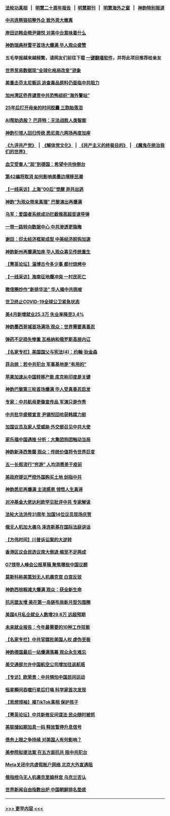 #### [法轮功真相](https://github.com/gfw-breaker/truth/blob/master/README.md?t=0) &nbsp;&nbsp;|&nbsp;&nbsp; [明慧二十周年报告](https://github.com/gfw-breaker/mh-reports/blob/master/README.md?t=0) &nbsp;&nbsp;|&nbsp;&nbsp;[明慧期刊](https://github.com/gfw-breaker/mh-qikan) &nbsp;&nbsp;|&nbsp;&nbsp; [明慧海外之窗](https://github.com/gfw-breaker/mh-news/blob/master/README.md?t=0) &nbsp;&nbsp;|&nbsp;&nbsp; [神韵特别报道](https://github.com/gfw-breaker/mh-news/blob/master/shenyun.md?t=0)
#### [中共连祭狠招整外企 致外资大撤离](../pages/nf4514/n13989810.md?t=05071843) 
#### [岸田访韩会晤尹锡悦 对美中台意味着什么](../pages/nf4514/n13989914.md?t=05071843) 
#### [神韵瑞典林雪平首场大爆满 华人观众盛赞](../pages/nf4514/n13989912.md?t=05071843) 
#### 五毛举报越来越频繁，请网友们前往下载 [一键翻墙软件](https://github.com/gfw-breaker/ssr-accounts)，并将此项目推荐给亲友
#### [世界贸易数据现“全球化格局改变”迹象](../pages/nf4514/n13989803.md?t=05071843) 
#### [美重击芬太尼贩运 追查毒品原料仍面临中共阻力](../pages/nf4514/n13989834.md?t=05071843) 
#### [加州湾区侨界谴责中共恐怖组织“海外警站”](../pages/nf4514/n13989362.md?t=05071843) 
#### [25年后打开母亲的时间胶囊 三胞胎落泪](../pages/nf4514/n13989472.md?t=05071843) 
#### [AI帮助选股？ 巴菲特：无法战胜人类智能](../pages/nf4514/n13989764.md?t=05071843) 
#### [神韵引领人回归传统 悉尼周六两场再度加座](../pages/nf4514/n13989749.md?t=05071843) 
#### [《九评共产党》](https://github.com/begood0513/9ping.md/blob/master/README.md) &nbsp;|&nbsp; [《解体党文化》](../../../../jtdwh.md/blob/master/README.md)  &nbsp;|&nbsp; [《共产主义的终极目的》](../../../../gczydzjmd.md/blob/master/README.md) &nbsp;|&nbsp; [《魔鬼在统治我们的世界》](../../../../mgztzwmdsj.md/blob/master/README.md) 
#### [血艾受害人“润”到德国：希望中共快倒台](../pages/nf4514/n13989323.md?t=05071843) 
#### [第42编将取消 如何影响美墨边境移民潮](../pages/nf4514/n13989615.md?t=05071843) 
#### [【一线采访】上海“00后”觉醒 弃共出逃](../pages/nf4514/n13989474.md?t=05071843) 
#### [神韵“为观众带来真理” 巴黎演出再爆满](../pages/nf4514/n13989373.md?t=05071843) 
#### [乌军：爱国者系统成功拦截俄高超音速导弹](../pages/nf4514/n13989520.md?t=05071843) 
#### [一带一路转向数据中心 中共渗透更隐晦](../pages/nf4514/n13989420.md?t=05071843) 
#### [谢田：印太经济框架成型 中美经济脱钩加速](../pages/nf4514/n13989200.md?t=05071843) 
#### [神韵新州再爆满加座 华人观众喜见传统重生](../pages/nf4514/n13989421.md?t=05071843) 
#### [【菁英论坛】淄博古今多少事 都付烧烤中](../pages/nf4514/n13989188.md?t=05071843) 
#### [【一线采访】海南征地爆冲突 一村民死亡](../pages/nf4514/n13989137.md?t=05071843) 
#### [微信圈炒作“新排华法” 华人揭中共挑唆](../pages/nf4514/n13988593.md?t=05071843) 
#### [世卫终止COVID-19全球公卫紧急状态](../pages/nf4514/n13989045.md?t=05071843) 
#### [美4月新增就业25.3万 失业率降至3.4%](../pages/nf4514/n13988968.md?t=05071843) 
#### [神韵墨西哥城首场满场 观众：世界需要真善忍](../pages/nf4514/n13989128.md?t=05071843) 
#### [弹药不足损失惨重 瓦格纳和俄罗斯高层内讧](../pages/nf4514/n13988876.md?t=05071843) 
#### [【名家专栏】美国国父与宪法(4)：约翰‧狄金森](../pages/nf4514/n13985200.md?t=05071843) 
#### [菲总统：若中共犯台 军事基地是“有用的”](../pages/nf4514/n13988599.md?t=05071843) 
#### [苹果加速从中国转移产能 库克称印度是关键](../pages/nf4514/n13988511.md?t=05071843) 
#### [神韵巴黎第三轮首场爆满 华人受真善忍启发](../pages/nf4514/n13988735.md?t=05071843) 
#### [专家：中共航母更像宣传品 军演只是作秀](../pages/nf4514/n13988562.md?t=05071843) 
#### [中共批华盛顿宣言 尹锡悦回呛获韩媒力挺](../pages/nf4514/n13988674.md?t=05071843) 
#### [加国议员及家人受威胁 外交部召见中共大使](../pages/nf4514/n13988489.md?t=05071843) 
#### [家乐福中国遇挫 分析：大集团抱团触动当局](../pages/nf4514/n13988605.md?t=05071843) 
#### [神韵新泽西售罄 观众：传统价值将令世界巨变](../pages/nf4514/n13988648.md?t=05071843) 
#### [五一长假流行“穷游” 人均消费差于疫前](../pages/nf4514/n13988520.md?t=05071843) 
#### [美政府提议严控外国购买土地 剑指中共](../pages/nf4514/n13988289.md?t=05071843) 
#### [神韵悉尼再爆满 主流感恩 领悟人生真谛](../pages/nf4514/n13988317.md?t=05071843) 
#### [对冲基金大佬达利欧罕见批评中共 专家解读](../pages/nf4514/n13988020.md?t=05071843) 
#### [法轮大法洪传31周年 加国14位议员现场庆贺](../pages/nf4514/n13987693.md?t=05071843) 
#### [俄无人机加大袭乌 泽连斯基在国际法庭讲话](../pages/nf4514/n13988119.md?t=05071843) 
#### [【方伟时间】川普诉讼案的大逆转](../pages/nf4514/n13988220.md?t=05071843) 
#### [香港区议会民选议席大倒退 缩至不足两成](../pages/nf4514/n13987904.md?t=05071843) 
#### [G7领导人峰会公报草稿 聚焦哪些中国议题](../pages/nf4514/n13988218.md?t=05071843) 
#### [莫斯科称美策划无人机袭克宫 白宫反驳](../pages/nf4514/n13988059.md?t=05071843) 
#### [神韵西棕榈滩大爆满 观众：获全新生命](../pages/nf4514/n13987986.md?t=05071843) 
#### [抗共盟友增 美在第一岛链布局新月型包围圈](../pages/nf4514/n13987651.md?t=05071843) 
#### [美国4月私企就业人数增29.6万 远超预期](../pages/nf4514/n13987861.md?t=05071843) 
#### [未来就业报告：今年最需要的10种工作技能](../pages/nf4514/n13987638.md?t=05071843) 
#### [【名家专栏】中共官媒批美国人权 虚伪至极](../pages/nf4514/n13986615.md?t=05071843) 
#### [神韵德国最后一站爆满落幕 观众永生难忘](../pages/nf4514/n13987813.md?t=05071843) 
#### [美交通部允许中国航空公司增加往返航班](../pages/nf4514/n13987527.md?t=05071843) 
#### [【专访】欧荣贵：中共惧怕中国民间运动](../pages/nf4514/n13987518.md?t=05071843) 
#### [恒星瞬间吞噬行星后打嗝 科学家首次发现](../pages/nf4514/n13987591.md?t=05071843) 
#### [【思想领袖】揭TikTok真相 保护孩子](../pages/nf4514/n13965892.md?t=05071843) 
#### [【菁英论坛】中共新修反间谍法 民众随时被抓](../pages/nf4514/n13987511.md?t=05071843) 
#### [美联储如期加息一码 释放暂停升息信号](../pages/nf4514/n13987490.md?t=05071843) 
#### [债务上限之争持续 对美国人有何影响？](../pages/nf4514/n13987396.md?t=05071843) 
#### [美参院拟提法案 在五方面抗共 阻中共犯台](../pages/nf4514/n13987463.md?t=05071843) 
#### [Meta关闭中共虚假账户网络 北京大外宣遇阻](../pages/nf4514/n13987409.md?t=05071843) 
#### [俄指控乌无人机袭克里姆林宫 乌克兰否认](../pages/nf4514/n13987374.md?t=05071843) 
#### [世界新闻自由指数出炉 中国朝鲜排名垫底](../pages/nf4514/n13987328.md?t=05071843) 

----
#### [ >>> 更早内容 <<< ](../indexes/nf4514-earlier.md)
